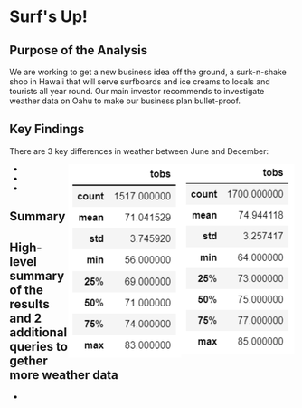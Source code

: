 # Surf's Up!

## Purpose of the Analysis
We are working to get a new business idea off the ground, a surk-n-shake shop in Hawaii that will serve surfboards and ice creams to locals and tourists all year round. Our main investor recommends to investigate weather data on Oahu to make our business plan bullet-proof.

## Key Findings
There are 3 key differences in weather between June and December:

<img align="right" src="Temps_Jun.png" width="200">

<img align="right" src="Temps_Dec.png" width="200">

-
-
-

## Summary
High-level summary of the results and 2 additional queries to gether more weather data
-
-
